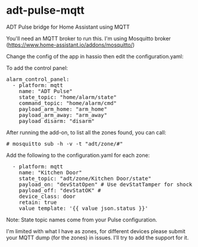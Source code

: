 # adt-pulse-mqtt
ADT Pulse bridge for Home Assistant using MQTT

You'll need an MQTT broker to run this. I'm using Mosquitto broker (https://www.home-assistant.io/addons/mosquitto/)

Change the config of the app in hassio then edit the configuration.yaml:

To add the control panel:

<pre>alarm_control_panel:
  - platform: mqtt
    name: "ADT Pulse"
    state_topic: "home/alarm/state"
    command_topic: "home/alarm/cmd"
    payload_arm_home: "arm_home"
    payload_arm_away: "arm_away"
    payload_disarm: "disarm"
</pre>

After running the add-on, to list all the zones found, you can call:
<pre>
# mosquitto_sub -h <YOUR_MQTT_IP>-v -t "adt/zone/#"
</pre>

Add the following to the configuration.yaml for each zone:

<pre>
  - platform: mqtt
    name: "Kitchen Door"
    state_topic: "adt/zone/Kitchen Door/state"
    payload_on: "devStatOpen" # Use devStatTamper for shock devices
    payload_off: "devStatOK" # 
    device_class: door
    retain: true
    value_template: '{{ value_json.status }}' 
</pre>
Note: State topic names come from your Pulse configuration.

I'm limited with what I have as zones, for different devices please submit your MQTT dump (for the zones) in issues. I'll try to add the support for it.

